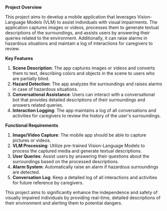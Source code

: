 **Project Overview**

This project aims to develop a mobile application that leverages Vision-Language Models (VLM) to assist individuals with visual impairments. The application captures images or videos, processes them to generate textual descriptions of the surroundings, and assists users by answering their queries related to the environment. Additionally, it can raise alarms in hazardous situations and maintain a log of interactions for caregivers to review.

**Key Features**
1. **Scene Description**: The app captures images or videos and converts them to text, describing colors and objects in the scene to users who are partially blind.
2. **Hazard Detection**: The app analyzes the surroundings and raises alarms in case of hazardous situations.
3. **Conversational Assistance**: Users can interact with a conversational bot that provides detailed descriptions of their surroundings and answers related queries.
4. **Interaction Logging**: The app maintains a log of all conversations and activities for caregivers to review the history of the user's surroundings.

**Functional Requirements**

1. **Image/Video Capture**: The mobile app should be able to capture pictures or videos.
2. **VLM Processing**: Utilize pre-trained Vision-Language Models to process the captured media and generate textual descriptions.
3. **User Queries**: Assist users by answering their questions about the surroundings based on the processed descriptions.
4. **Alarm System**: Automatically raise an alarm if hazardous surroundings are detected.
5. **Conversation Log**: Keep a detailed log of all interactions and activities for future reference by caregivers.

This project aims to significantly enhance the independence and safety of visually impaired individuals by providing real-time, detailed descriptions of their environment and alerting them to potential dangers.


